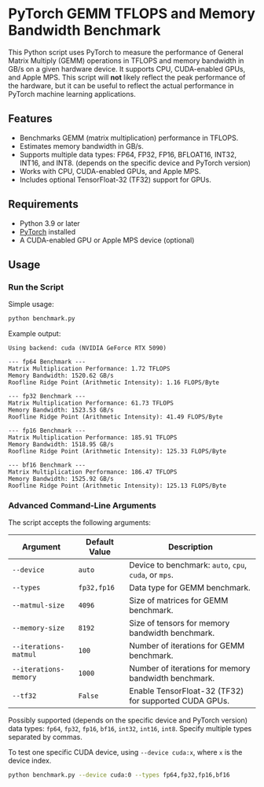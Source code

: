 # PyTorch GEMM TFLOPS and Memory Bandwidth Benchmark

This Python script uses PyTorch to measure the performance of General Matrix Multiply (GEMM) operations in TFLOPS and memory bandwidth in GB/s on a given hardware device. It supports CPU, CUDA-enabled GPUs, and Apple MPS. This script will **not** likely reflect the peak performance of the hardware, but it can be useful to reflect the actual performance in PyTorch machine learning applications.

## Features

- Benchmarks GEMM (matrix multiplication) performance in TFLOPS.
- Estimates memory bandwidth in GB/s.
- Supports multiple data types: FP64, FP32, FP16, BFLOAT16, INT32, INT16, and INT8. (depends on the specific device and PyTorch version)
- Works with CPU, CUDA-enabled GPUs, and Apple MPS.
- Includes optional TensorFloat-32 (TF32) support for GPUs.

## Requirements

- Python 3.9 or later
- [PyTorch](https://pytorch.org/get-started/locally/) installed
- A CUDA-enabled GPU or Apple MPS device (optional)

## Usage

### Run the Script

Simple usage:

```bash
python benchmark.py
```

Example output:

```
Using backend: cuda (NVIDIA GeForce RTX 5090)

--- fp64 Benchmark ---
Matrix Multiplication Performance: 1.72 TFLOPS
Memory Bandwidth: 1520.62 GB/s
Roofline Ridge Point (Arithmetic Intensity): 1.16 FLOPS/Byte

--- fp32 Benchmark ---
Matrix Multiplication Performance: 61.73 TFLOPS
Memory Bandwidth: 1523.53 GB/s
Roofline Ridge Point (Arithmetic Intensity): 41.49 FLOPS/Byte

--- fp16 Benchmark ---
Matrix Multiplication Performance: 185.91 TFLOPS
Memory Bandwidth: 1518.95 GB/s
Roofline Ridge Point (Arithmetic Intensity): 125.33 FLOPS/Byte

--- bf16 Benchmark ---
Matrix Multiplication Performance: 186.47 TFLOPS
Memory Bandwidth: 1525.92 GB/s
Roofline Ridge Point (Arithmetic Intensity): 125.13 FLOPS/Byte
```


### Advanced Command-Line Arguments

The script accepts the following arguments:

| Argument             | Default Value | Description                                                  |
|----------------------|---------------|--------------------------------------------------------------|
| `--device`           | `auto`        | Device to benchmark: `auto`, `cpu`, `cuda`, or `mps`.        |
| `--types`            | `fp32,fp16`   | Data type for GEMM benchmark.                                |
| `--matmul-size`      | `4096`        | Size of matrices for GEMM benchmark.                         |
| `--memory-size`      | `8192`        | Size of tensors for memory bandwidth benchmark.              |
| `--iterations-matmul`| `100`          | Number of iterations for GEMM benchmark.                     |
| `--iterations-memory`| `1000`        | Number of iterations for memory bandwidth benchmark.         |
| `--tf32`             | `False`       | Enable TensorFloat-32 (TF32) for supported CUDA GPUs.        |


Possibly supported (depends on the specific device and PyTorch version) data types: `fp64`, `fp32`, `fp16`, `bf16`, `int32`, `int16`, `int8`. Specify multiple types separated by commas.

To test one specific CUDA device, using `--device cuda:x`, where `x` is the device index.

```bash
python benchmark.py --device cuda:0 --types fp64,fp32,fp16,bf16
```
